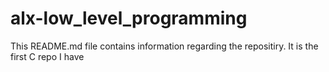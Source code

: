 # alx-low_level_programming
This README.md file contains information regarding the repositiry. It is the first C repo I have
